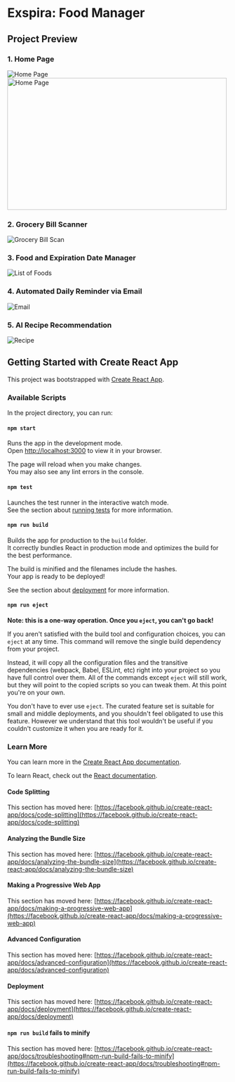 # Exspira: Food Manager

## Project Preview

### 1. Home Page
![Home Page](https://drive.google.com/uc?export=view&id=1sYF3M0-WbI1SB5sG1DKInJChASUGOFLA)
<img src="https://drive.google.com/uc?export=view&id=1sYF3M0-WbI1SB5sG1DKInJChASUGOFLA" width="500" height="300" alt="Home Page">

### 2. Grocery Bill Scanner
![Grocery Bill Scan](https://drive.google.com/uc?export=view&id=1fjVh6mLJJMZxw4loYAt1xE2Xzjl76GVF)

### 3. Food and Expiration Date Manager
![List of Foods](https://drive.google.com/uc?export=view&id=1BrPQDh-cW0KTdAMR5pvJ56q2m05xa3O5)

### 4. Automated Daily Reminder via Email
![Email](https://drive.google.com/uc?export=view&id=1BrPQDh-cW0KTdAMR5pvJ56q2m05xa3O5)

### 5. AI Recipe Recommendation
![Recipe](https://drive.google.com/uc?export=view&id=1kzRYqtXETeNzNTj_HI86O7GOLDDz38MM)


## Getting Started with Create React App

This project was bootstrapped with [Create React App](https://github.com/facebook/create-react-app).

### Available Scripts

In the project directory, you can run:

#### `npm start`

Runs the app in the development mode.\
Open [http://localhost:3000](http://localhost:3000) to view it in your browser.

The page will reload when you make changes.\
You may also see any lint errors in the console.

#### `npm test`

Launches the test runner in the interactive watch mode.\
See the section about [running tests](https://facebook.github.io/create-react-app/docs/running-tests) for more information.

#### `npm run build`

Builds the app for production to the `build` folder.\
It correctly bundles React in production mode and optimizes the build for the best performance.

The build is minified and the filenames include the hashes.\
Your app is ready to be deployed!

See the section about [deployment](https://facebook.github.io/create-react-app/docs/deployment) for more information.

#### `npm run eject`

**Note: this is a one-way operation. Once you `eject`, you can't go back!**

If you aren't satisfied with the build tool and configuration choices, you can `eject` at any time. This command will remove the single build dependency from your project.

Instead, it will copy all the configuration files and the transitive dependencies (webpack, Babel, ESLint, etc) right into your project so you have full control over them. All of the commands except `eject` will still work, but they will point to the copied scripts so you can tweak them. At this point you're on your own.

You don't have to ever use `eject`. The curated feature set is suitable for small and middle deployments, and you shouldn't feel obligated to use this feature. However we understand that this tool wouldn't be useful if you couldn't customize it when you are ready for it.

### Learn More

You can learn more in the [Create React App documentation](https://facebook.github.io/create-react-app/docs/getting-started).

To learn React, check out the [React documentation](https://reactjs.org/).

#### Code Splitting

This section has moved here: [https://facebook.github.io/create-react-app/docs/code-splitting](https://facebook.github.io/create-react-app/docs/code-splitting)

#### Analyzing the Bundle Size

This section has moved here: [https://facebook.github.io/create-react-app/docs/analyzing-the-bundle-size](https://facebook.github.io/create-react-app/docs/analyzing-the-bundle-size)

#### Making a Progressive Web App

This section has moved here: [https://facebook.github.io/create-react-app/docs/making-a-progressive-web-app](https://facebook.github.io/create-react-app/docs/making-a-progressive-web-app)

#### Advanced Configuration

This section has moved here: [https://facebook.github.io/create-react-app/docs/advanced-configuration](https://facebook.github.io/create-react-app/docs/advanced-configuration)

#### Deployment

This section has moved here: [https://facebook.github.io/create-react-app/docs/deployment](https://facebook.github.io/create-react-app/docs/deployment)

#### `npm run build` fails to minify

This section has moved here: [https://facebook.github.io/create-react-app/docs/troubleshooting#npm-run-build-fails-to-minify](https://facebook.github.io/create-react-app/docs/troubleshooting#npm-run-build-fails-to-minify)



